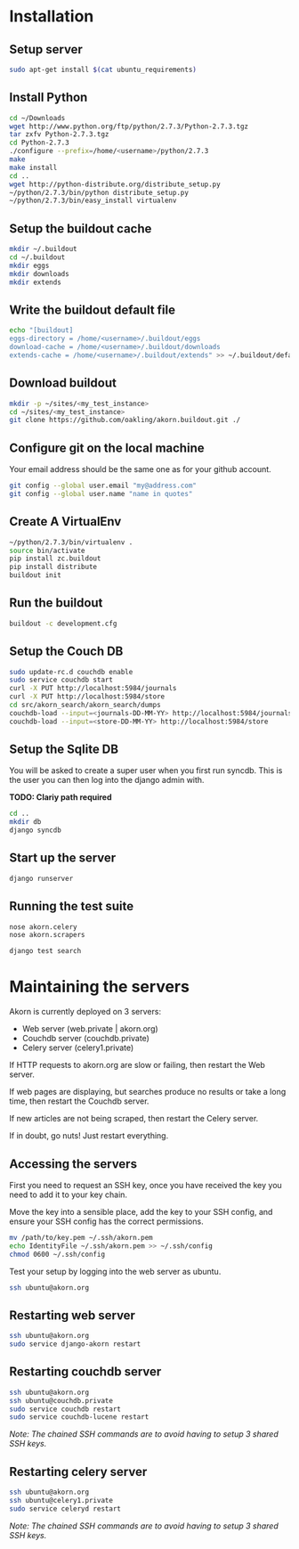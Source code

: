 Installation
============

Setup server
------------

```bash
sudo apt-get install $(cat ubuntu_requirements)
```

Install Python
--------------

```bash
cd ~/Downloads
wget http://www.python.org/ftp/python/2.7.3/Python-2.7.3.tgz
tar zxfv Python-2.7.3.tgz
cd Python-2.7.3
./configure --prefix=/home/<username>/python/2.7.3
make
make install
cd ..
wget http://python-distribute.org/distribute_setup.py
~/python/2.7.3/bin/python distribute_setup.py
~/python/2.7.3/bin/easy_install virtualenv
```

Setup the buildout cache
------------------------

```bash
mkdir ~/.buildout
cd ~/.buildout
mkdir eggs
mkdir downloads
mkdir extends
```

Write the buildout default file
-------------------------------
```bash
echo "[buildout]
eggs-directory = /home/<username>/.buildout/eggs
download-cache = /home/<username>/.buildout/downloads
extends-cache = /home/<username>/.buildout/extends" >> ~/.buildout/default.cfg
```

Download buildout
-----------------

```bash
mkdir -p ~/sites/<my_test_instance>
cd ~/sites/<my_test_instance>
git clone https://github.com/oakling/akorn.buildout.git ./
```

Configure git on the local machine
----------------------------------
Your email address should be the same one as for your github account.
```bash
git config --global user.email "my@address.com"
git config --global user.name "name in quotes"
```

Create A VirtualEnv
-------------------

```bash
~/python/2.7.3/bin/virtualenv .
source bin/activate
pip install zc.buildout
pip install distribute
buildout init
```

Run the buildout
----------------

```bash
buildout -c development.cfg
```

Setup the Couch DB
------------------

```bash
sudo update-rc.d couchdb enable
sudo service couchdb start
curl -X PUT http://localhost:5984/journals
curl -X PUT http://localhost:5984/store
cd src/akorn_search/akorn_search/dumps
couchdb-load --input=<journals-DD-MM-YY> http://localhost:5984/journals
couchdb-load --input=<store-DD-MM-YY> http://localhost:5984/store
```

Setup the Sqlite DB
-------------------

You will be asked to create a super user when you first run syncdb. This is the user you can then log into the django admin with.

**TODO: Clariy path required**

```bash
cd ..
mkdir db
django syncdb
```

Start up the server
-------------------

```bash
django runserver
```

Running the test suite
----------------------

```bash
nose akorn.celery
nose akorn.scrapers

django test search
```

Maintaining the servers
=======================

Akorn is currently deployed on 3 servers:
* Web server (web.private | akorn.org)
* Couchdb server (couchdb.private)
* Celery server (celery1.private)

If HTTP requests to akorn.org are slow or failing, then restart the Web server.

If web pages are displaying, but searches produce no results or take a long time, then restart the Couchdb server.

If new articles are not being scraped, then restart the Celery server.

If in doubt, go nuts! Just restart everything.

Accessing the servers
---------------------

First you need to request an SSH key, once you have received
the key you need to add it to your key chain.

Move the key into a sensible place, add the key to your SSH
config, and ensure your SSH config has the correct permissions.
```bash
mv /path/to/key.pem ~/.ssh/akorn.pem
echo IdentityFile ~/.ssh/akorn.pem >> ~/.ssh/config
chmod 0600 ~/.ssh/config
```

Test your setup by logging into the web server as ubuntu.
```bash
ssh ubuntu@akorn.org
```

Restarting web server
---------------------
```bash
ssh ubuntu@akorn.org
sudo service django-akorn restart
```

Restarting couchdb server
-------------------------
```bash
ssh ubuntu@akorn.org
ssh ubuntu@couchdb.private
sudo service couchdb restart
sudo service couchdb-lucene restart
```
_Note: The chained SSH commands are to avoid having to setup 3 shared SSH keys._

Restarting celery server
------------------------
```bash
ssh ubuntu@akorn.org
ssh ubuntu@celery1.private
sudo service celeryd restart
```
_Note: The chained SSH commands are to avoid having to setup 3 shared SSH keys._
